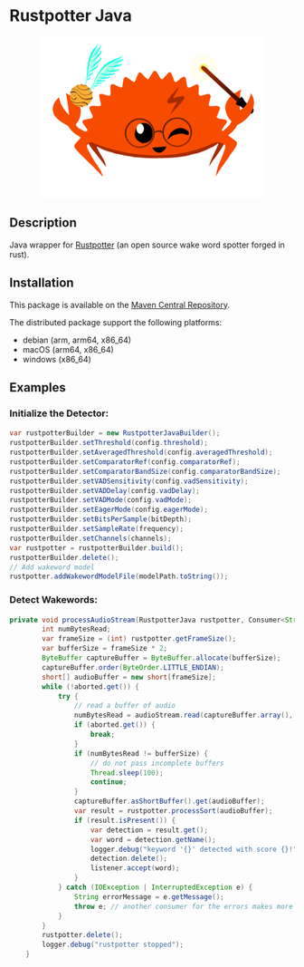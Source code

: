 # Rustpotter Java

<div align="center">
    <img src="./logo.png?raw=true" width="400px"</img> 
</div>

## Description

Java wrapper for [Rustpotter](https://github.com/GiviMAD/rustpotter) (an open source wake word spotter forged in rust).

## Installation

This package is available on the [Maven Central Repository](https://search.maven.org/artifact/io.github.givimad/rustpotter-java).

The distributed package support the following platforms:

* debian (arm, arm64, x86_64)
* macOS (arm64, x86_64)
* windows (x86_64)

## Examples

### Initialize the Detector:

```java
var rustpotterBuilder = new RustpotterJavaBuilder();
rustpotterBuilder.setThreshold(config.threshold);
rustpotterBuilder.setAveragedThreshold(config.averagedThreshold);
rustpotterBuilder.setComparatorRef(config.comparatorRef);
rustpotterBuilder.setComparatorBandSize(config.comparatorBandSize);
rustpotterBuilder.setVADSensitivity(config.vadSensitivity);
rustpotterBuilder.setVADDelay(config.vadDelay);
rustpotterBuilder.setVADMode(config.vadMode);
rustpotterBuilder.setEagerMode(config.eagerMode);
rustpotterBuilder.setBitsPerSample(bitDepth);
rustpotterBuilder.setSampleRate(frequency);
rustpotterBuilder.setChannels(channels);
var rustpotter = rustpotterBuilder.build();
rustpotterBuilder.delete();
// Add wakeword model
rustpotter.addWakewordModelFile(modelPath.toString());
```

### Detect Wakewords:

```java
private void processAudioStream(RustpotterJava rustpotter, Consumer<String> listener, InputStream audioStream, AtomicBoolean aborted) {
        int numBytesRead;
        var frameSize = (int) rustpotter.getFrameSize();
        var bufferSize = frameSize * 2;
        ByteBuffer captureBuffer = ByteBuffer.allocate(bufferSize);
        captureBuffer.order(ByteOrder.LITTLE_ENDIAN);
        short[] audioBuffer = new short[frameSize];
        while (!aborted.get()) {
            try {
                // read a buffer of audio
                numBytesRead = audioStream.read(captureBuffer.array(), 0, captureBuffer.capacity());
                if (aborted.get()) {
                    break;
                }
                if (numBytesRead != bufferSize) {
                    // do not pass incomplete buffers
                    Thread.sleep(100);
                    continue;
                }
                captureBuffer.asShortBuffer().get(audioBuffer);
                var result = rustpotter.processSort(audioBuffer);
                if (result.isPresent()) {
                    var detection = result.get();
                    var word = detection.getName();
                    logger.debug("keyword '{}' detected with score {}!", detection.getName(), detection.getScore());
                    detection.delete();
                    listener.accept(word);
                }
            } catch (IOException | InterruptedException e) {
                String errorMessage = e.getMessage();
                throw e; // another consumer for the errors makes more sense as this function is intended to run on a separate thread.
            }
        }
        rustpotter.delete();
        logger.debug("rustpotter stopped");
    }
```